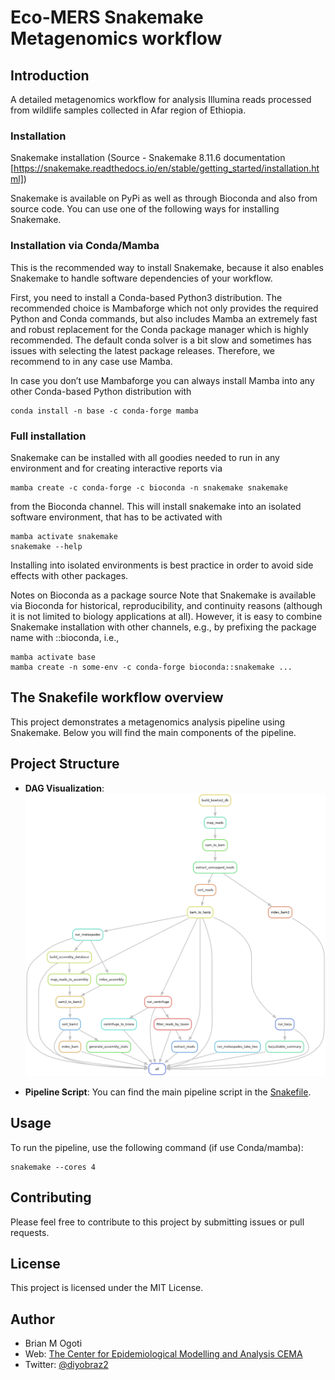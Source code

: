 # Eco-MERS Snakemake Metagenomics workflow

## Introduction
A detailed metagenomics workflow for analysis Illumina reads processed from wildlife samples collected in Afar region of Ethiopia. 


### Installation
Snakemake installation (Source - Snakemake 8.11.6 documentation [https://snakemake.readthedocs.io/en/stable/getting_started/installation.html])

Snakemake is available on PyPi as well as through Bioconda and also from source code. You can use one of the following ways for installing Snakemake.

### Installation via Conda/Mamba
This is the recommended way to install Snakemake, because it also enables Snakemake to handle software dependencies of your workflow.

First, you need to install a Conda-based Python3 distribution. The recommended choice is Mambaforge which not only provides the required Python and Conda commands, but also includes Mamba an extremely fast and robust replacement for the Conda package manager which is highly recommended. The default conda solver is a bit slow and sometimes has issues with selecting the latest package releases. Therefore, we recommend to in any case use Mamba.

In case you don’t use Mambaforge you can always install Mamba into any other Conda-based Python distribution with
```
conda install -n base -c conda-forge mamba
```

### Full installation
Snakemake can be installed with all goodies needed to run in any environment and for creating interactive reports via
```
mamba create -c conda-forge -c bioconda -n snakemake snakemake
```

from the Bioconda channel. This will install snakemake into an isolated software environment, that has to be activated with
```
mamba activate snakemake
snakemake --help
```
Installing into isolated environments is best practice in order to avoid side effects with other packages.

Notes on Bioconda as a package source
Note that Snakemake is available via Bioconda for historical, reproducibility, and continuity reasons (although it is not limited to biology applications at all). However, it is easy to combine Snakemake installation with other channels, e.g., by prefixing the package name with ::bioconda, i.e.,
```
mamba activate base
mamba create -n some-env -c conda-forge bioconda::snakemake ...
```
## The Snakefile workflow overview

This project demonstrates a metagenomics analysis pipeline using Snakemake. Below you will find the main components of the pipeline.

## Project Structure

- **DAG Visualization**: 
  ![DAG Image](rulegraph.png)

- **Pipeline Script**: 
  You can find the main pipeline script in the [Snakefile](snakefile).

## Usage
To run the pipeline, use the following command (if use Conda/mamba):
```
snakemake --cores 4
```
## Contributing
Please feel free to contribute to this project by submitting issues or pull requests.

## License
This project is licensed under the MIT License.

## Author

* Brian M Ogoti
* Web: [The Center for Epidemiological Modelling and Analysis CEMA](https://cema-africa.uonbi.ac.ke/people/epidemiology/brian-maina) 
* Twitter: [@diyobraz2](https://x.com/diyobraz2)


